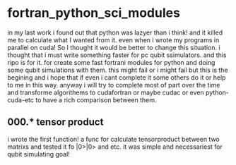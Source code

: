 # fortran_python_sci_modules

in my last work i found out that python was lazyer than i think! and it killed me to calculate what I wanted from it. even when i wrote my programs in parallel on cuda! 
So I thought it would be better to change this situation. i thought that i must write something faster for pc qubit ssimulators. and this ripo is for it. for create some fast fortrani modules for python and doing some qubit simulations with them.
this might fail or i might fail but this is the begining and i hope that if even i cant complete it some others do it or help to me in this way.
anyway i will try to complete most of part over the time and transforme algorithems to cudafortran or maybe cudac or even python-cuda-etc to have a rich comparison between them.

## 000.* tensor product
i wrote the first function! a func for calculate tensorproduct between two matrixs and tested it fo |0>|0> and etc.
it was simple and necessariest for qubit simulating goal!
